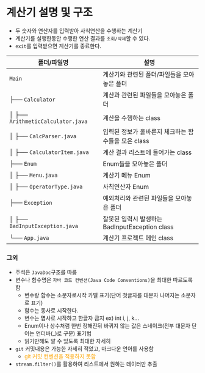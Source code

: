 # 계산기 설명 및 구조
- 두 숫자와 연산자를 입력받아 사칙연산을 수행하는 계산기
- 계산기를 실행한동안 수행한 연산 결과를 `조회/삭제`할 수 있다.
- `exit`를 입력받으면 계산기를 종료한다.

| 폴더/파일명                          | 설명                                               |                        
| -------------------------------------| ---------------------------------------------------|
| `Main`                               | 계산기와 관련된 폴더/파일들을 모아놓은 폴더         |                
| ├── `Calculator`                     | 계산과 관련된 파일들을 모아놓은 폴더                |
| │   ├── `ArithmeticCalculator.java`  | 계산을 수행하는 class                              |
| │   ├── `CalcParser.java`            | 입력된 정보가 올바른지 체크하는 함수들을 모은 class |
| │   ├── `CalculatorItem.java`        | 계산 결과 리스트에 들어가는 class                   |
| ├── `Enum`                           | Enum들을 모아놓은 폴더                              |
| │   ├── `Menu.java`                  | 계산기 메뉴 Enum                                    |
| │   ├── `OperatorType.java`          | 사칙연산자 Enum                                     |
| ├── `Exception`                      | 예외처리와 관련된 파일들을 모아놓은 폴더             |
| │   ├── `BadInputException.java`     | 잘못된 입력시 발생하는 BadInputException class      |
| └── `App.java`                       | 계산기 프로젝트 메인 class                           |

### 그외
- 주석은 `JavaDoc`구조를 따름
- 변수나 함수명은 `자바 코드 컨벤션(Java Code Conventions)`을 최대한 따르도록 함
    - 변수랑 함수는 소문자로시작 카멜 표기(단어 첫글자를 대문자 나머지는 소문자로 표기)
    - 함수는 동사로 시작한다.
    - 변수는 몀사로 시작하고 한글자 금지 ex) int i, j, k...
    - Enum이나 상수처럼 한번 정해진뒤 바뀌지 않는 값은 스네이크(전부 대문자 단어는 언더바(_)로 구분) 표기법
    - 읽기만해도 알 수 있도록 최대한 자세히
- `git` 커밋내용은 가능한 자세히 적었고, 마크다운 언어를 사용함
    - <span style=color:orange>git 커밋 컨벤션을 적용하지 못함</span>
- `stream.filter()`를 활용하여 리스트에서 원하는 데이터만 추출